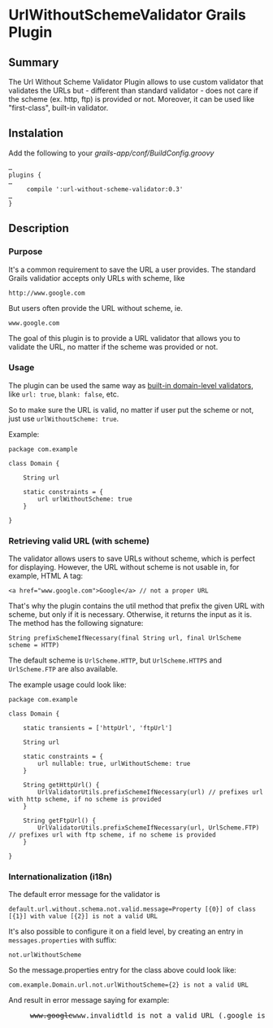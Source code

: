 # UrlWithoutSchemeValidator Grails Plugin

## Summary
The Url Without Scheme Validator Plugin allows to use custom validator that validates the URLs but - different than standard validator - does not care if the scheme (ex. http, ftp) is provided or not. Moreover, it can be used like "first-class", built-in validator.

## Instalation
Add the following to your _grails-app/conf/BuildConfig.groovy_

	…
	plugins {
	…
		 compile ':url-without-scheme-validator:0.3'
	…
	}

## Description

### Purpose

It's a common requirement to save the URL a user provides. The standard Grails validatior accepts only URLs with scheme, like

	http://www.google.com

But users often provide the URL without scheme, ie.

	www.google.com

The goal of this plugin is to provide a URL validator that allows you to validate the URL, no matter if the scheme was provided or not.


### Usage

The plugin can be used the same way as [built-in domain-level validators](http://grails.org/doc/latest/ref/Domain%20Classes/constraints.html), like `url: true`, `blank: false`, etc.

So to make sure the URL is valid, no matter if user put the scheme or not, just use `urlWithoutScheme: true`.

Example:

	package com.example

	class Domain {
	
		String url
	
		static constraints = {
		    url urlWithoutScheme: true
		}
	
	}

### Retrieving valid URL (with scheme)

The validator allows users to save URLs without scheme, which is perfect for displaying. However, the URL without scheme is not usable in, for example, HTML A tag:

	<a href="www.google.com">Google</a> // not a proper URL

That's why the plugin contains the util method that prefix the given URL with scheme, but only if it is necessary. Otherwise, it returns the input as it is. The method has the following signature:

	String prefixSchemeIfNecessary(final String url, final UrlScheme scheme = HTTP)

The default scheme is `UrlScheme.HTTP`, but `UrlScheme.HTTPS` and `UrlScheme.FTP` are also available.

The example usage could look like:

	package com.example

	class Domain {

		static transients = ['httpUrl', 'ftpUrl']

		String url

		static constraints = {
		    url nullable: true, urlWithoutScheme: true
		}

		String getHttpUrl() {
			UrlValidatorUtils.prefixSchemeIfNecessary(url) // prefixes url with http scheme, if no scheme is provided
		}

		String getFtpUrl() {
			UrlValidatorUtils.prefixSchemeIfNecessary(url, UrlScheme.FTP) // prefixes url with ftp scheme, if no scheme is provided
		}

	}

### Internationalization (i18n)

The default error message for the validator is 

	default.url.without.schema.not.valid.message=Property [{0}] of class [{1}] with value [{2}] is not a valid URL

It's also possible to configure it on a field level, by creating an entry in `messages.properties` with suffix: 

	not.urlWithoutScheme

So the message.properties entry for the class above could look like:

	com.example.Domain.url.not.urlWithoutScheme={2} is not a valid URL

And result in error message saying for example:
<pre>
     <s>www.google</s>www.invalidtld is not a valid URL (.google is valid since version 0.3 (like .beer, .vodka and .pizza)
<pre>

